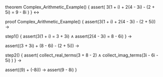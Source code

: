 theorem Complex_Arithmetic_Example() {
  assert(
    3(1 + i) + 2(4 - 3i) - (2 + 5i) = 9 - 8i
  )
} ↔

proof Complex_Arithmetic_Example() {
  assert(3(1 + i) + 2(4 - 3i) - (2 + 5i)) →
  
  step1() {
    assert(3(1 + i) = 3 + 3i) ∧
    assert(2(4 - 3i) = 8 - 6i)
  } →
  
  assert((3 + 3i) + (8 - 6i) - (2 + 5i)) →
  
  step2() {
    assert(
      collect_real_terms(3 + 8 - 2) ∧
      collect_imag_terms(3i - 6i - 5i)
    )
  } →
  
  assert((9) + (-8i)) →
  assert(9 - 8i)
}